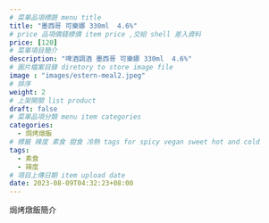 ```yaml
---
# 菜單品項標題 menu title 
title: "墨西哥 可樂娜 330ml  4.6%"
# price 品項價錢標價 item price ,交給 shell 差入資料
price: [120] 
# 菜單項目簡介 
description: "啤酒調酒 墨西哥 可樂娜 330ml  4.6%"
# 圖片檔案目錄 diretory to store image file
image : "images/estern-meal2.jpeg"
# 排序
weight: 2 
# 上架開關 list product 
draft: false
# 菜單品項分類 menu item categories 
categories:
  - 焗烤燉飯
# 標籤 辣度 素食 甜食 冷熱 tags for spicy vegan sweet hot and cold 
tags:
  - 素食
  - 辣度
# 項目上傳日期 item upload date 
date: 2023-08-09T04:32:23+08:00
---
```


焗烤燉飯簡介
